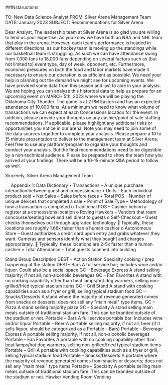 ##INstaructions 

TO:		New Data Science Analyst
FROM:		Silver Arena Management Team
DATE:		January 2023
SUBJECT: 	Recommendations for Silver Arena

Dear Analyst,
	The leadership team at Silver Arena is so glad you are willing to lend us your expertise. As you know we have both an NBA and NHL team that play in the arena. However, each team’s performance is headed in different directions, as our hockey team is moving up the standings while our basketball team is struggling. As such we can have attendance swing from 7,000 fans to 18,000 fans depending on several factors such as (but not limited to) event type, day of week, opponent, etc. Furthermore, economic pressures on both the food and labor markets have made it necessary to ensure our operation is as efficient as possible. We need your help in planning out the demand we might see for upcoming events.
We have provided some data from this season and last to aide in your analysis. We are hoping you can analyze this historical data to help us prepare for an upcoming event on MARCH 5th, 2023 where we will be playing the Oklahoma City Thunder. The game is at 2 PM Eastern and has an expected attendance of 10,000 fans. At a minimum we need to know what volume of transactions we can expect at each Concessions location for the event. In addition, please provide your thoughts on any cashier/point of sale staffing recommendations. If applicable, please highlight any additional risks or opportunities you notice in our arena. Note you may need to join some of the data sources together to complete your analysis.
	Please prepare a 10 to 15 minute presentation to deliver to the management team at Silver Arena. Feel free to use any platform/program to organize your thoughts and conduct your analysis. But the final recommendations need to be digestible by a non-technical audience. Please be prepared to show the team how you arrived at your findings. There will be a 10-15-minute Q&A period to follow as well.

Sincerely,
Silver Arena Management Team

 
Appendix 1: Data Dictionary
•	Transactions – A unique purchase interaction between guest and concessionaire
•	Units – Each individual product sold
•	Net Sales – Sales before taxes
•	Total POS – Number of unique devices that completed a sale
•	Point of Sale Type – Methodology of how a transaction is completed
o	Traditional POS – Cashier behind a register at a concessions location
o	Roving Hawkers – Vendors that roam concourse/seating bowl and sell direct to guests
o	Self-Checkout – Guest checks themselves out through upgraded technology
	Typically, these locations are roughly 1.66x faster than a human cashier
o	Autonomous Store – Guest authorizes a credit card upon entry and grabs whatever they want. Cameras and sensors identify what they bought and charges appropriately.
	Typically, these locations  are 2-5x faster than a human cashier
•	Total Attendance – Total guests scanned into building

Stand Group	Description
DEST – Action Station	Specialty cooking / prep happening at the station
DEST– Bars 	A full service bar; includes wine and/or liquor.  Could also be a social space
GC – Beverage Express	A stand selling majority, if not all, non-alcoholic beverages
GC – Fan Favorites	A stand with no cooking capability other than heat lamps/hot dog warmers, selling non-grilled/fried typical stadium items
GC – Grill Stand	A stand with cooking capabilities such as a fryer or grill, selling typical stadium food
GC – Snacks/Desserts	A stand where the majority of revenue generated comes from snacks or desserts; does not sell any "main meal" type items. 
GC – Pizza	A stand selling majority pizza
GC – Specialty	A stand selling main meals outside of traditional stadium fare.  This can be branded outside of the stadium or not.
Portable – Bars	A full service portable bar; includes wine and/or liquor
Portable – Beer	A portable selling majority, if not all, beer (if it sells liquor, should be categorized as a Portable – Bars)
Portable – Beverage Express	A portable selling majority, if not all, non-alcoholic beverages
Portable – Fan Favorites	A portable with no cooking capability other than heat lamps/hot dog warmers, selling non-grilled/fried typical stadium items
Portable – Grill 	A portable with cooking capabilities such as a fryer or grill, selling typical stadium food
Portable – Snacks/Desserts	A portable where the majority of revenue generated comes from snacks or desserts; does not sell any "main meal" type items
Portable – Specialty 	A portable selling main meals outside of traditional stadium fare.  This can be branded outside of the stadium or not.
Hawker Vending Room	Vending

